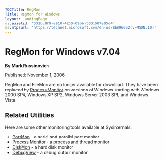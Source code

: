 ```yaml
--- 
TOCTitle: RegMon
Title: RegMon for Windows
layout: LandingPage
ms:assetid: '531bc878-a910-4238-89bb-5831687e85d4'
ms:mtpsurl: 'https://technet.microsoft.com/en-us/Bb896652(v=MSDN.10)'
---
```


RegMon for Windows v7.04
========================

**By Mark Russinovich**

Published: November 1, 2006

RegMon and FileMon are no longer available for download. They have been
replaced by [Process Monitor](procmon.md) on versions
of Windows starting with Windows 2000 SP4, Windows XP SP2, Windows
Server 2003 SP1, and Windows Vista.

## Related Utilities

Here are some other monitoring tools available at Sysinternals:

-   [PortMon](portmon.md) -
    a serial and parallel port monitor
-   [Process
    Monitor](procmon.md) -
    a process and thread monitor
-   [DiskMon](diskmon.md) -
    a hard disk monitor
-   [DebugView](debugview.md) -
    a debug output monitor  
      
